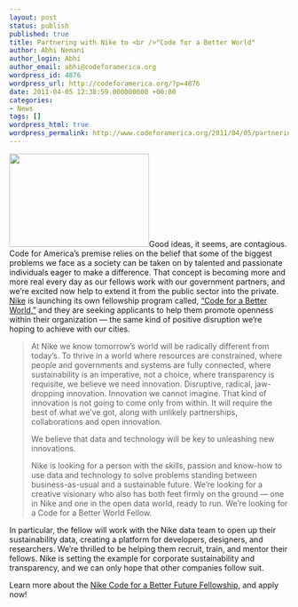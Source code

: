 ```yaml
---
layout: post
status: publish
published: true
title: Partnering with Nike to <br />"Code for a Better World"
author: Abhi Nemani
author_login: Abhi
author_email: abhi@codeforamerica.org
wordpress_id: 4876
wordpress_url: http://codeforamerica.org/?p=4876
date: 2011-04-05 12:38:59.000000000 +00:00
categories:
- News
tags: []
wordpress_html: true
wordpress_permalink: http://www.codeforamerica.org/2011/04/05/partnering-with-nike-to-code-for-a-better-world/
---
```


<p><a href="http://codeforamerica.org/wp-content/uploads/2011/04/logo_sml.png"><img alt="" class="alignleft size-full wp-image-4878" height="168" src="http://codeforamerica.org/wp-content/uploads/2011/04/logo_sml.png" title="logo_sml" width="252"/></a>Good ideas, it seems, are contagious. Code for America’s premise relies on the belief that some of the biggest problems we face as a society can be taken on by talented and passionate individuals eager to make a difference. That concept is becoming more and more real every day as our fellows work with our government partners, and we’re excited now help to extend it from the public sector into the private. <a href="http://nike.com">Nike</a> is launching its own fellowship program called, <a href="http://nikebetterworld.com/openinnovation/fellowship.html">“Code for a Better World,”</a> and they are seeking applicants to help them promote openness within their organization — the same kind of positive disruption we’re hoping to achieve with our cities. </p>
<blockquote><p>At Nike we know tomorrow’s world will be radically different from today’s. To thrive in a world where resources are constrained, where people and governments and systems are fully connected, where sustainability is an imperative, not a choice, where transparency is requisite, we believe we need innovation. Disruptive, radical, jaw-dropping innovation. Innovation we cannot imagine. That kind of innovation is not going to come only from within. It will require the best of what we’ve got, along with unlikely partnerships, collaborations and open innovation.</p>
<p>We believe that data and technology will be key to unleashing new innovations.</p>
<p>Nike is looking for a person with the skills, passion and know-how to use data and technology to solve problems standing between business-as-usual and a sustainable future. We’re looking for a creative visionary who also has both feet firmly on the ground — one in Nike and one in the open data world, ready to run. We’re looking for a Code for a Better World Fellow.</p></blockquote>
<p>In particular, the fellow will work with the Nike data team to open up their sustainability data, creating a platform for developers, designers, and researchers. We’re thrilled to be helping them recruit, train, and mentor their fellows. Nike is setting the example for corporate sustainability and transparency, and we can only hope that other companies follow suit.</p>
<p>Learn more about the <a href="http://nikebetterworld.com/openinnovation/fellowship.html">Nike Code for a Better Future Fellowship</a>, and apply now!</p>
